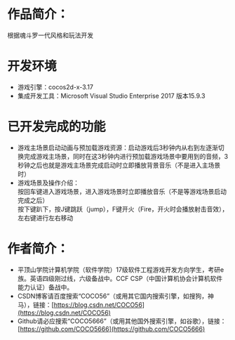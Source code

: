 # **作品简介：**
根据魂斗罗一代风格和玩法开发

# **开发环境**
- 游戏引擎：cocos2d-x-3.17
- 集成开发工具：Microsoft Visual Studio Enterprise 2017 版本15.9.3

# **已开发完成的功能**
- 游戏主场景启动动画与预加载游戏资源：启动游戏后3秒钟内从右到左逐渐切换完成游戏主场景，同时在这3秒钟内进行预加载游戏场景中要用到的音频，3秒钟之后也就是游戏主场景完成启动时立即播放背景音乐（不是进入主场景时）
- 游戏场景及操作介绍：
  <br>按回车键进入游戏场景，进入游戏场景时立即播放音乐（不是等游戏场景启动完成之后）
  <br>按下键趴下，按J键跳跃（jump），F键开火（Fire，开火时会播放射击音效），左右键进行左右移动

# **作者简介：**
- 平顶山学院计算机学院（软件学院）17级软件工程游戏开发方向学生，考研e族。英语四级刚过线，六级备战中。CCF CSP（中国计算机协会计算机软件能力认证）备战中。
- CSDN博客请百度搜索“COCO56”（或用其它国内搜索引擎，如搜狗，神马），链接：[https://blog.csdn.net/COCO56](https://blog.csdn.net/COCO56)
- Github请必应搜索“COCO5666”（或用其他国外搜索引擎，如谷歌），链接：[https://github.com/COCO5666](https://github.com/COCO5666)
